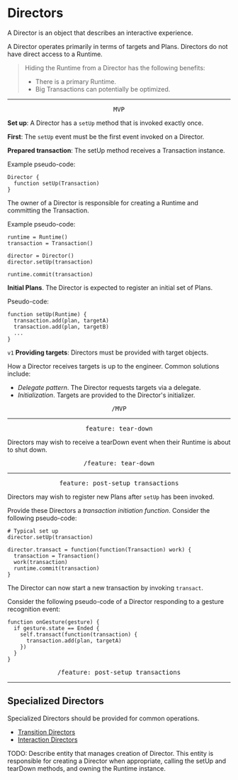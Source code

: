 # Directors

A Director is an object that describes an interactive experience.

A Director operates primarily in terms of targets and Plans. Directors do not have direct access to a Runtime.

> Hiding the Runtime from a Director has the following benefits:
> 
> - There is a primary Runtime.
> - Big Transactions can potentially be optimized.

---

<p style="text-align:center"><tt>MVP</tt></p>

**Set up**: A Director has a `setUp` method that is invoked exactly once.

**First**: The `setUp` event must be the first event invoked on a Director.

**Prepared transaction**: The setUp method receives a Transaction instance.

Example pseudo-code:

    Director {
      function setUp(Transaction)
    }

The owner of a Director is responsible for creating a Runtime and committing the Transaction.

Example pseudo-code:

    runtime = Runtime()
    transaction = Transaction()
    
    director = Director()
    director.setUp(transaction)
    
    runtime.commit(transaction)

**Initial Plans**. The Director is expected to register an initial set of Plans.

Pseudo-code:

    function setUp(Runtime) {
      transaction.add(plan, targetA)
      transaction.add(plan, targetB)
      ...
    }

`v1` **Providing targets**: Directors must be provided with target objects.

How a Director receives targets is up to the engineer. Common solutions include:

- *Delegate pattern*. The Director requests targets via a delegate.
- *Initialization*. Targets are provided to the Director's initializer.

<p style="text-align:center"><tt>/MVP</tt></p>

---

<p style="text-align:center"><tt>feature: tear-down</tt></p>

Directors may wish to receive a tearDown event when their Runtime is about to shut down.

<p style="text-align:center"><tt>/feature: tear-down</tt></p>

---

<p style="text-align:center"><tt>feature: post-setup transactions</tt></p>

Directors may wish to register new Plans after `setUp` has been invoked.

Provide these Directors a *transaction initiation function*. Consider the following pseudo-code:

    # Typical set up
    director.setUp(transaction)
    
    director.transact = function(function(Transaction) work) {
      transaction = Transaction()
      work(transaction)
      runtime.commit(transaction)
    }

The Director can now start a new transaction by invoking `transact`.

Consider the following pseudo-code of a Director responding to a gesture recognition event:

    function onGesture(gesture) {
      if gesture.state == Ended {
        self.transact(function(transaction) {
          transaction.add(plan, targetA)
        })
      }
    }

<p style="text-align:center"><tt>/feature: post-setup transactions</tt></p>

---

## Specialized Directors

Specialized Directors should be provided for common operations.

- [Transition Directors](transition_directors.md)
- [Interaction Directors](interaction_directors.md)

TODO: Describe entity that manages creation of Director. This entity is responsible for creating a Director when appropriate, calling the setUp and tearDown methods, and owning the Runtime instance.

<!--

LGTM:
- featherless

-->
